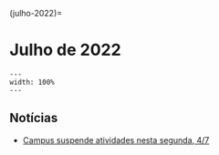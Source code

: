 (julho-2022)=

# Julho de 2022

```{figure} ../imagens/calendario/2022/calendario-2022-07.svg
---
width: 100%
---
```

## Notícias

- [Campus suspende atividades nesta segunda, 4/7](https://portal.ifrn.edu.br/campus/parnamirim/noticias/campus-suspende-atividades-nesta-segunda-4-7)
